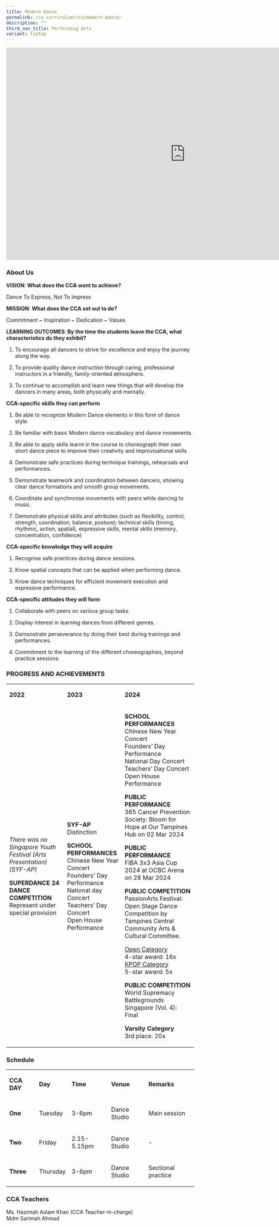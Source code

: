 ```yaml
---
title: Modern Dance
permalink: /co-curriculum/cca/modern-dance/
description: ""
third_nav_title: Performing Arts
variant: tiptap
---
```

<div class="iframe-wrapper">
<iframe height="569" width="960" allowfullscreen="true" frameborder="0" src="https://docs.google.com/presentation/d/1zA5anmO-LzqNNKqbvyGnrs2i8jKZTPGuAdKBam4F92U/embed?start=true&amp;loop=true&amp;delayms=3000"></iframe>
</div>
<h3>About Us</h3>
<p><strong>VISION</strong>:<strong> What does the CCA want to achieve?&nbsp;</strong>
</p>
<p>Dance To Express, Not To Impress</p>
<p><strong>MISSION</strong>: <strong>What does the CCA set out to do?</strong>
</p>
<p>Commitment ~ Inspiration ~ Dedication ~ Values</p>
<p><strong>LEARNING OUTCOMES</strong>:<strong> By the time the students leave the CCA, what characteristics do they exhibit?</strong>
</p>
<ol data-tight="true" class="tight">
<li>
<p>To encourage all dancers to strive for excellence and enjoy the journey
along the way.</p>
</li>
<li>
<p>To provide quality dance instruction through caring, professional instructors
in a friendly, family-oriented atmosphere.</p>
</li>
<li>
<p>To continue to accomplish and learn new things that will develop the dancers
in many areas, both physically and mentally.</p>
</li>
</ol>
<p><strong>CCA-specific skills they can perform</strong>
</p>
<ol data-tight="true" class="tight">
<li>
<p>Be able to recognize Modern Dance elements in this form of dance style.</p>
</li>
<li>
<p>Be familiar with basic Modern dance vocabulary and dance movements.</p>
</li>
<li>
<p>Be able to apply skills learnt in the course to choreograph their own
short dance piece to improve their creativity and improvisational skills</p>
</li>
<li>
<p>Demonstrate safe practices during technique trainings, rehearsals and
performances.</p>
</li>
<li>
<p>Demonstrate teamwork and coordination between dancers, showing clear dance
formations and smooth group movements.</p>
</li>
<li>
<p>Coordinate and synchronise movements with peers while dancing to music.</p>
</li>
<li>
<p>Demonstrate physical skills and attributes (such as flexibility, control,
strength, coordination, balance, posture); technical skills (timing, rhythmic,
action, spatial), expressive skills, mental skills (memory, concentration,
confidence)</p>
</li>
</ol>
<p><strong>CCA-specific knowledge they will acquire</strong>
</p>
<ol data-tight="true" class="tight">
<li>
<p>Recognise safe practices during dance sessions.</p>
</li>
<li>
<p>Know spatial concepts that can be applied when performing dance.</p>
</li>
<li>
<p>Know dance techniques for efficient movement execution and expressive
performance.</p>
</li>
</ol>
<p><strong>CCA-specific attitudes they will form</strong>
</p>
<ol data-tight="true" class="tight">
<li>
<p>Collaborate with peers on various group tasks.</p>
</li>
<li>
<p>Display interest in learning dances from different genres.</p>
</li>
<li>
<p>Demonstrate perseverance by doing their best during trainings and performances.</p>
</li>
<li>
<p>Commitment to the learning of the different choreographies, beyond practice
sessions.</p>
</li>
</ol>
<h3>PROGRESS AND ACHIEVEMENTS</h3>
<table style="minWidth: 75px">
<colgroup>
<col>
<col>
<col>
</colgroup>
<tbody>
<tr>
<td rowspan="1" colspan="1">
<p><strong>2022</strong>
</p>
</td>
<td rowspan="1" colspan="1">
<p><strong>2023</strong>
</p>
</td>
<td rowspan="1" colspan="1">
<p><strong>2024</strong>
</p>
</td>
</tr>
<tr>
<td rowspan="1" colspan="1">
<p><em>There was no Singapore Youth Festival (Arts Presentation) (SYF-AP)</em>
</p>
<p><strong>SUPERDANCE 24 DANCE COMPETITION</strong>
<br>Represent under special provision</p>
</td>
<td rowspan="1" colspan="1">
<p><strong>SYF-AP</strong>
<br>Distinction</p>
<p><strong>SCHOOL PERFORMANCES<br></strong>Chinese New Year Concert
<br>Founders’ Day Performance
<br>National day Concert
<br>Teachers’ Day Concert
<br>Open House Performance</p>
</td>
<td rowspan="1" colspan="1">
<p><strong>SCHOOL PERFORMANCES<br></strong>Chinese New Year Concert
<br>Founders’ Day Performance
<br>National Day Concert
<br>Teachers’ Day Concert
<br>Open House Performance<strong>&nbsp;</strong>
</p>
<p><strong>PUBLIC PERFORMANCE</strong>
<br>365 Cancer Prevention Society: Bloom for Hope at Our Tampines Hub on 02
Mar 2024</p>
<p><strong>PUBLIC PERFORMANCE</strong>
<br>FIBA 3x3 Asia Cup 2024 at OCBC Arena on 28 Mar 2024</p>
<p><strong>PUBLIC COMPETITION</strong>
<br>PassionArts Festival: Open Stage Dance Competition by Tampines Central
Community Arts &amp; Cultural Committee.</p>
<p><u>Open Category</u><strong><br></strong>4-star award: 16x<strong><br></strong><u>KPOP Category</u><strong><br></strong>5-star
award: 5x</p>
<p><strong>PUBLIC COMPETITION</strong>
<br>World Supremacy Battlegrounds Singapore (Vol. 4): Final</p>
<p><strong>Varsity Category<br></strong>3rd place: 20x</p>
</td>
</tr>
</tbody>
</table>
<h3>Schedule</h3>
<table style="minWidth: 125px">
<colgroup>
<col>
<col>
<col>
<col>
<col>
</colgroup>
<tbody>
<tr>
<td rowspan="1" colspan="1">
<p><strong>CCA DAY</strong>
</p>
</td>
<td rowspan="1" colspan="1">
<p><strong>Day</strong>
</p>
</td>
<td rowspan="1" colspan="1">
<p><strong>Time</strong>
</p>
</td>
<td rowspan="1" colspan="1">
<p><strong>Venue</strong>
</p>
</td>
<td rowspan="1" colspan="1">
<p><strong>Remarks</strong>
</p>
</td>
</tr>
<tr>
<td rowspan="1" colspan="1">
<p><strong>One</strong>
</p>
</td>
<td rowspan="1" colspan="1">
<p>Tuesday</p>
</td>
<td rowspan="1" colspan="1">
<p>3-6pm</p>
</td>
<td rowspan="1" colspan="1">
<p>Dance Studio</p>
</td>
<td rowspan="1" colspan="1">
<p>Main session</p>
</td>
</tr>
<tr>
<td rowspan="1" colspan="1">
<p><strong>Two</strong>
</p>
</td>
<td rowspan="1" colspan="1">
<p>Friday</p>
</td>
<td rowspan="1" colspan="1">
<p>2.15-5.15pm</p>
</td>
<td rowspan="1" colspan="1">
<p>Dance Studio</p>
</td>
<td rowspan="1" colspan="1">
<p>-</p>
</td>
</tr>
<tr>
<td rowspan="1" colspan="1">
<p><strong>Three</strong>
</p>
</td>
<td rowspan="1" colspan="1">
<p>Thursday</p>
</td>
<td rowspan="1" colspan="1">
<p>3-6pm</p>
</td>
<td rowspan="1" colspan="1">
<p>Dance Studio</p>
</td>
<td rowspan="1" colspan="1">
<p>Sectional practice</p>
</td>
</tr>
</tbody>
</table>
<h3>CCA Teachers</h3>
<p>Ms. Hazimah Aslam Khan (CCA Teacher-in-charge)
<br>Mdm Sarimah Ahmad</p>